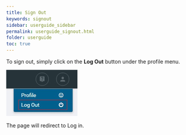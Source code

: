 ```yaml
---
title: Sign Out
keywords: signout
sidebar: userguide_sidebar
permalink: userguide_signout.html
folder: userguide
toc: true
---
```




To sign out, simply click on the **Log Out** button under the profile menu.

![](images/userguide/logout.jpg)

The page will redirect to Log in.

